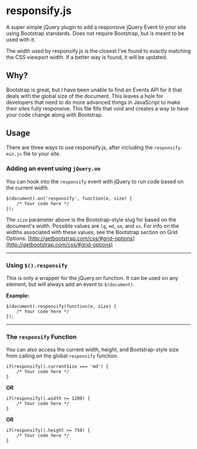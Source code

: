 responsify.js
=============

A super simple jQuery plugin to add a responsive jQuery Event to your site using Bootstrap standards. Does not require Bootstrap, but is meant to be used with it.

The width used by responsify.js is the closest I've found to exactly matching the CSS viewport width. If a better way is found, it will be updated.

Why?
----

Bootstrap is great, but I have been unable to find an Events API for it that deals with the global size of the document. This leaves a hole for developers that need to do more advanced things in JavaScript to make their sites fully responsive. This file fills that void and creates a way to have your code change along with Bootstrap.


Usage
-----
There are three ways to use responsify.js, after including the `responsify-min.js` file to your site.

### Adding an event using `jQuery.on`

You can hook into the `responsify` event with jQuery to run code based on the current width.

```
$(document).on('responsify', function(e, size) {
	/* Your code here */
});
```

The `size` parameter above is the Bootstrap-style slug for based on the document's width. Possible values are `lg`, `md`, `sm`, and `xs`. For info on the widths associated with these values, see the Bootstrap section on Grid Options: [http://getbootstrap.com/css/#grid-options](http://getbootstrap.com/css/#grid-options)

---

### Using `$().responsify`

This is only a wrapper for the jQuery.on function. It can be used on any element, but will always add an event to `$(document)`.

**Example:**

```
$(document).responsify(function(e, size) {
	/* Your code here */
});
```

---

### The `responsify` Function

You can also access the current width, height, and Bootstrap-style size from calling on the global `responsify` function.

```
if(responsify().currentSize === 'md') {
	/* Your code here */
}
```

**OR**

```
if(responsify().width >= 1200) {
	/* Your code here */
}
```

**OR**

```
if(responsify().height >= 750) {
	/* Your code here */
}
```